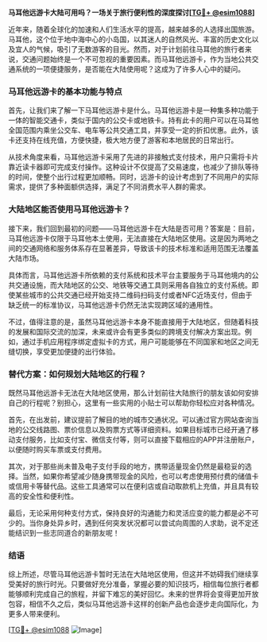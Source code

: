 **马耳他远游卡大陆可用吗？一场关于旅行便利性的深度探讨[[TG💪+ @esim1088](https://t.me/s/esim1088)]**

近年来，随着全球化的加速和人们生活水平的提高，越来越多的人选择出国旅游。马耳他，这个位于地中海中心的小岛国，以其迷人的自然风光、丰富的历史文化以及宜人的气候，吸引了无数游客的目光。然而，对于计划前往马耳他的旅行者来说，交通问题始终是一个不可忽视的重要因素。而马耳他远游卡，作为当地公共交通系统的一项便捷服务，是否能在大陆使用呢？这成为了许多人心中的疑问。

### 马耳他远游卡的基本功能与特点

首先，让我们来了解一下马耳他远游卡是什么。马耳他远游卡是一种集多种功能于一体的智能交通卡，类似于国内的公交卡或地铁卡。持有此卡的用户可以在马耳他全国范围内乘坐公交车、电车等公共交通工具，并享受一定的折扣优惠。此外，该卡还支持在线充值，方便快捷，极大地方便了游客和本地居民的日常出行。

从技术角度来看，马耳他远游卡采用了先进的非接触式支付技术，用户只需将卡片靠近读卡器即可完成支付操作。这种设计不仅提高了交易速度，也减少了排队等待的时间，使整个出行过程更加顺畅。同时，远游卡的设计考虑到了不同用户的实际需求，提供了多种面额供选择，满足了不同消费水平人群的需求。

### 大陆地区能否使用马耳他远游卡？

接下来，我们回到最初的问题——马耳他远游卡在大陆是否可用？答案是：目前，马耳他远游卡仅限于马耳他本土使用，无法直接在大陆地区使用。这是因为两地之间的交通网络和服务体系存在显著差异，导致该卡的技术标准和适用范围无法覆盖大陆市场。

具体而言，马耳他远游卡所依赖的支付系统和技术平台主要服务于马耳他境内的公共交通设施，而大陆地区的公交、地铁等交通工具则采用各自独立的支付系统。即使某些城市的公共交通已经开始支持二维码扫码支付或者NFC近场支付，但由于缺乏统一的标准协议，马耳他远游卡仍然无法实现跨区域的通用性。

不过，值得注意的是，虽然马耳他远游卡本身不能直接用于大陆地区，但随着科技的发展和国际交流的加深，未来或许会有更多类似的跨境支付解决方案出现。例如，通过手机应用程序绑定虚拟卡的方式，用户可能能够在不同国家和地区之间无缝切换，享受更加便捷的出行体验。

### 替代方案：如何规划大陆地区的行程？

既然马耳他远游卡无法在大陆地区使用，那么计划前往大陆旅行的朋友该如何安排自己的行程呢？别担心，这里有一些实用的小贴士可以帮助你轻松应对各种情况。

首先，在出发前，建议提前了解目的地的城市交通状况。可以通过官方网站查询当地的公交线路图、票价信息以及购票方式等详细资料。如果目标城市已经开通了移动支付服务，比如支付宝、微信支付等，则可以直接下载相应的APP并注册账户，以便随时购买车票或支付费用。

其次，对于那些尚未普及电子支付手段的地方，携带适量现金仍然是最稳妥的选择。当然，如果你希望减少随身携带现金的风险，也可以考虑使用预付费的储值卡或信用卡等替代品。这些工具通常可以在便利店或自动取款机上充值，并且具有较高的安全性和便利性。

最后，无论采用何种支付方式，保持良好的沟通能力和灵活应变的能力都是必不可少的。当你身处异乡时，遇到任何突发状况都可以尝试向周围的人求助，说不定还能结识到一些志同道合的新朋友呢！

### 结语

综上所述，尽管马耳他远游卡暂时无法在大陆地区使用，但这并不妨碍我们继续享受美好的旅行时光。只要做好充分准备，掌握必要的知识技巧，相信每位旅行者都能够顺利完成自己的旅程，并留下难忘的美好回忆。未来的世界将会变得更加开放包容，相信不久之后，类似马耳他远游卡这样的创新产品也会逐步走向国际化，为更多人带来便利。

[[TG💪+ @esim1088](https://t.me/s/esim1088) ![Image](https://i.postimg.cc/4NQfJmqS/Snipaste-2025-05-13-00-14-12.png)]